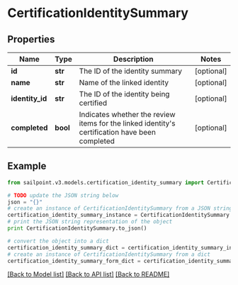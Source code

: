 # CertificationIdentitySummary


## Properties
Name | Type | Description | Notes
------------ | ------------- | ------------- | -------------
**id** | **str** | The ID of the identity summary | [optional] 
**name** | **str** | Name of the linked identity | [optional] 
**identity_id** | **str** | The ID of the identity being certified | [optional] 
**completed** | **bool** | Indicates whether the review items for the linked identity&#39;s certification have been completed | [optional] 

## Example

```python
from sailpoint.v3.models.certification_identity_summary import CertificationIdentitySummary

# TODO update the JSON string below
json = "{}"
# create an instance of CertificationIdentitySummary from a JSON string
certification_identity_summary_instance = CertificationIdentitySummary.from_json(json)
# print the JSON string representation of the object
print CertificationIdentitySummary.to_json()

# convert the object into a dict
certification_identity_summary_dict = certification_identity_summary_instance.to_dict()
# create an instance of CertificationIdentitySummary from a dict
certification_identity_summary_form_dict = certification_identity_summary.from_dict(certification_identity_summary_dict)
```
[[Back to Model list]](../README.md#documentation-for-models) [[Back to API list]](../README.md#documentation-for-api-endpoints) [[Back to README]](../README.md)


